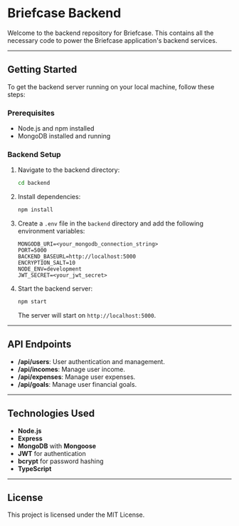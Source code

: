 # Briefcase Backend

Welcome to the backend repository for Briefcase. This contains all the necessary code to power the Briefcase application's backend services.

---

## Getting Started

To get the backend server running on your local machine, follow these steps:

### Prerequisites

- Node.js and npm installed
- MongoDB installed and running

### Backend Setup

1.  Navigate to the backend directory:
    ```bash
    cd backend
    ```
2.  Install dependencies:
    ```bash
    npm install
    ```
3.  Create a `.env` file in the `backend` directory and add the following environment variables:
    ```
    MONGODB_URI=<your_mongodb_connection_string>
    PORT=5000
    BACKEND_BASEURL=http://localhost:5000
    ENCRYPTION_SALT=10
    NODE_ENV=development
    JWT_SECRET=<your_jwt_secret>
    ```
4.  Start the backend server:
    ```bash
    npm start
    ```
    The server will start on `http://localhost:5000`.

---

## API Endpoints

-   **/api/users**: User authentication and management.
-   **/api/incomes**: Manage user income.
-   **/api/expenses**: Manage user expenses.
-   **/api/goals**: Manage user financial goals.

---

## Technologies Used

-   **Node.js**
-   **Express**
-   **MongoDB** with **Mongoose**
-   **JWT** for authentication
-   **bcrypt** for password hashing
-   **TypeScript**

---

## License

This project is licensed under the MIT License.
